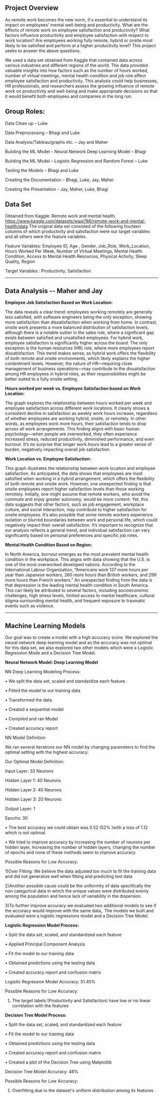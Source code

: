 
## Project  Overview

As remote work becomes the new norm, it's essential to understand its impact on employees' mental well-being and productivity. What are the effects of remote work on employee satisfaction and productivity? What factors influence productivity and employee satisfaction with respect to work location? Are employees working fully remote, hybrid or onsite most likely to be satisfied and perform at a higher productivity level? This project seeks to answer the above  questions.  


We used a data set obtained from Kaggle that contained data across various industries and different regions of the world. The data provided valuable insights into how factors such as the number of hours worked, number of virtual meetings, mental health condition and job role affect employee satisfaction and productivity.
This analysis could help businesses, HR professionals, and researchers assess the growing influence of remote work on productivity and well-being and make appropriate decisions so that it would benefit both employees and companies in the long run.



## Group Roles:

Data Clean up – Luke

Data Preprocessing – Bhagi and Luke

Data Analysis/Tableau/graphs etc. – Jay and Maher

Building the ML Model – Neural Network Deep Learning Model – Bhagi

Building the ML Model – Logistic Regression and Random Forest – Luke

Testing the Models – Bhagi and Luke

Creating the Documentation – Bhagi, Luke, Jay, Maher

Creating the Presentation - Jay, Maher,  Luke, Bhagi


## Data Set 

Obtained from Kaggle:  Remote work and mental health.
https://www.kaggle.com/datasets/waqi786/remote-work-and-mental-health/data
The original data set consisted of  the following fourteen columns of which productivity and satisfaction were  our target variables and all others were the feature variables.

Feature Variables:
Employee ID, 
Age ,
Gender, 
Job_Role, 
Work_Location, 
Hours Worked Per Week, 
Number of Virtual Meetings, 
Mental Health Condition, 
Access to Mental Health Resources, 
Physical Activity, 
Sleep Quality,
Region

Target Variables : Productivity, Satisfaction

---------------------------------------------------------------------------------------------------------------------------------------------------------------------

## Data Analysis -- Maher and Jay


**Employee Job Satisfaction Based on Work Location:** 

The data reveals a clear trend: employees working remotely are generally less satisfied, with software engineers being the only exception, showing more satisfaction than dissatisfaction when working from home. In contrast, onsite work presents a more balanced distribution of satisfaction levels, although there is a notable outlier in the sales role, where a significant gap exists between satisfied and unsatisfied employees.
For hybrid work, employee satisfaction is significantly higher across the board. The only exception is the human resources (HR) role, where more employees report dissatisfaction. This trend makes sense, as hybrid work offers the flexibility of both remote and onsite environments, which likely explains the higher contentment levels. However, the nature of HR—requiring close management of business operations—may contribute to the dissatisfaction among HR employees in hybrid roles, as their responsibilities might be better suited to a fully onsite setting.



**Hours worked per week vs. Employee Satisfaction based on Work Location:**

The graph explores the relationship between hours worked per week and employee satisfaction across different work locations. It clearly shows a consistent decline in satisfaction as weekly work hours increase, regardless of whether employees are working hybrid, onsite, or remotely. In other words, as employees work more hours, their satisfaction tends to drop across all work arrangements.
This finding aligns with basic human psychology—when people are overworked, they often experience increased stress, reduced productivity, diminished performance, and even burnout. It’s no surprise that longer work hours lead to a greater sense of burden, negatively impacting overall job satisfaction.



**Work Location vs. Employee Satisfaction:**

This graph illustrates the relationship between work location and employee satisfaction. As anticipated, the data shows that employees are most satisfied when working in a hybrid arrangement, which offers the flexibility of both remote and onsite work. However, one unexpected finding is that onsite employees report higher satisfaction levels than those working remotely. Initially, one might assume that remote workers, who avoid the commute and enjoy greater autonomy, would be more content. Yet, this data suggests that other factors, such as job engagement, workplace culture, and social interaction, may contribute to higher satisfaction for onsite employees. It’s also possible that some remote workers experience isolation or blurred boundaries between work and personal life, which could negatively impact their overall satisfaction.
It’s important to recognize that our analysis reflects a general trend, and individual satisfaction can vary significantly based on personal preferences and specific job roles.



**Mental Health Condition Based on Region:**

In North America, burnout emerges as the most prevalent mental health condition in the workplace. This aligns with data showing that the U.S. is one of the most overworked developed nations. According to the International Labour Organization, “Americans work 137 more hours per year than Japanese workers, 260 more hours than British workers, and 299 more hours than French workers.”
An unexpected finding from the data is that depression is the leading mental health condition in South America. This can likely be attributed to several factors, including socioeconomic challenges, high stress levels, limited access to mental healthcare, cultural stigma surrounding mental health, and frequent exposure to traumatic events such as violence.


-----------------------------------------------------------------------------------------------------------------------------------------------------------------












## Machine Learning Models

Our goal was to create a model with a high accuracy score. We explored the neural network deep learning model and as the accuracy was not optimal for this data set, we also explored two other models which were a Logistic Regression Mode and a Decision Tree Model.

**Neural Network Model: Deep Learning Model**

NN Deep Learning Modeling Process:

•	We split the data set, scaled and standardize each feature.

•	Fitted the model to our training data

•	Transformed the data

•	Created a sequential model

•	Compiled and ran Model

•	Created accuracy report

NN Model Definition

We ran several iterations our NN model by changing parameters to find the optimal setting with the highest accuracy:

Our Optimal Model Definition:

Input Layer: 33 Neurons

Hidden Layer 1: 40 Neurons

Hidden Layer 2: 40 Neurons

Hidden Layer 3: 20 Neurons

Output Layer: 1

Epochs: 30

•	The best accuracy we could obtain was 0.52 (52% )with a loss of 1.12 which is not optimal.

•	We tried to improve accuracy by increasing the number of neurons per hidden layer, Increasing the number of hidden layers, changing the number of epochs and none of these methods seem to improve accuracy

Possible Reasons for Low Accuracy:

1)Over Fitting: We believe the data adjusted too much to fit the training data and did not generalize well when fitting and predicting test data

2)Another possible cause could be the uniformity of data specifically the non categorical data in which the unique values were distributed evenly among the population and hence lack of variability in the dispersion.

3)To further improve accuracy we evaluated two additional models to see if the accuracy would improve with the same data,. The models we built and evaluated were  a logistic regressions model and a Decision Tree Model.



**Logistic Regression Model Process:**

•	Split the data set, scaled, and standardized each feature

• Applied Principal Component Analysis

•	Fit the model to our training data

•	Obtained predictions using the testing data

•	Created accuracy report and confusion matrix

Logistic Regression Model Accuracy: 51.45%

Possible Reasons for Low Accuracy:

1) The target labels (Productivity and Satisfaction) have low or no linear correlation with the features

**Decision Tree Model Process:**

•	Split the data set, scaled, and standardized each feature

•	Fit the model to our training data

•	Obtained predictions using the testing data

•	Created accuracy report and confusion matrix

• Created a plot of the Decision Tree using Matplotlib

Decision Tree Model Accuracy: 48%

Possible Reasons for Low Accuracy:

1) Overfitting due to the dataset's uniform distribution among its features
